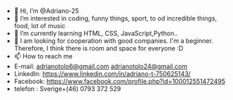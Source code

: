 - 👋 Hi, I’m @Adriano-25
- 👀 I’m interested in coding, funny things, sport, to od incredible things, food, lot of music
- 🌱 I’m currently learning HTML, CSS, JavaScript,Python..
- 💞️ I am looking for cooperation with good companies. I'm a beginner. Therefore, I think there is room and space for everyone :D
- 📫 How to reach me
- E-mail: adrianotolo6@gmail.com  adrianotolo24@gmail.com
- LinkedIn: https://www.linkedin.com/in/adriano-t-750625143/
- Facebook: https://www.facebook.com/profile.php?id=100012551472495
- telefon : Sverige+(46) 0793 372 529

<!---
Adriano-25/Adriano-25 is a ✨ special ✨ repository because its `README.md` (this file) appears on your GitHub profile.
You can click the Preview link to take a look at your changes.
--->
